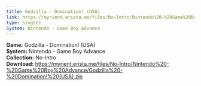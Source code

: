 ```yaml
---
title: Godzilla - Domination! (USA)
link: https://myrient.erista.me/files/No-Intro/Nintendo%20-%20Game%20Boy%20Advance/Godzilla%20-%20Domination!%20(USA).zip
type: single1
System: Nintendo - Game Boy Advance
---
```

<b>Game:</b> Godzilla - Domination! (USA)<br>
<b>System:</b> Nintendo - Game Boy Advance<br>
<b>Collection:</b> No-Intro<br>
<b>Download:</b> https://myrient.erista.me/files/No-Intro/Nintendo%20-%20Game%20Boy%20Advance/Godzilla%20-%20Domination!%20(USA).zip